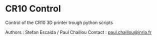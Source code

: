 # CR10 Control

Control of the CR10 3D printer trough python scripts

Authors : Stefan Escaida / Paul Chaillou
Contact : paul.chaillou@inria.fr